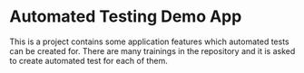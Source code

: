 # Automated Testing Demo App

This is a project contains some application features which automated tests can be created for. There are many trainings in the repository and it is asked to create automated test for each of them.
